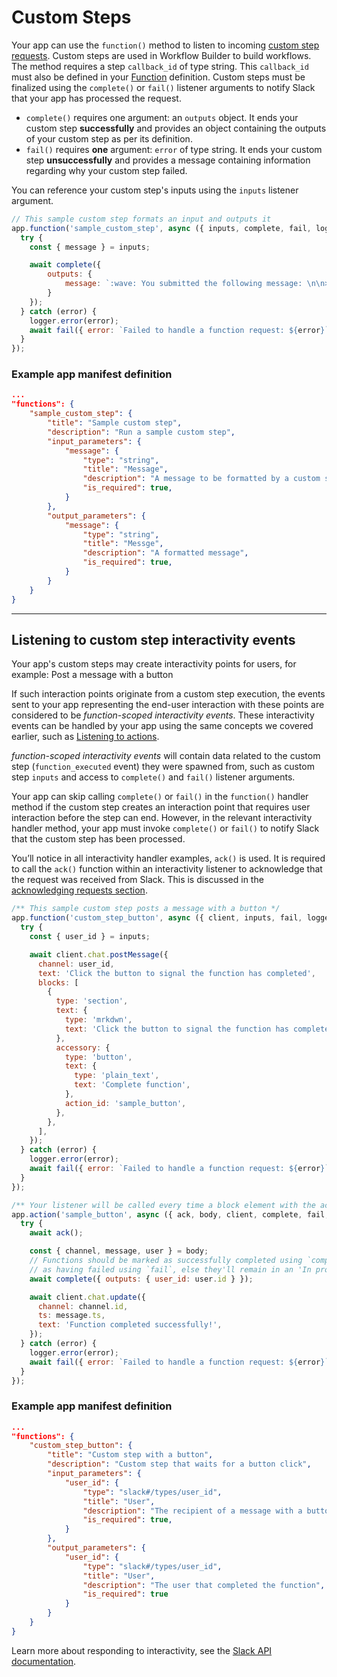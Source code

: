 # Custom Steps

Your app can use the `function()` method to listen to incoming [custom step requests](/workflows/workflow-steps). Custom steps are used in Workflow Builder to build workflows. The method requires a step `callback_id` of type string. This `callback_id` must also be defined in your [Function](/reference/app-manifest#functions) definition. Custom steps must be finalized using the `complete()` or `fail()` listener arguments to notify Slack that your app has processed the request.

* `complete()` requires one argument: an `outputs` object. It ends your custom step **successfully** and provides an object containing the outputs of your custom step as per its definition.
* `fail()` requires **one** argument: `error` of type string. It ends your custom step **unsuccessfully** and provides a message containing information regarding why your custom step failed.

You can reference your custom step's inputs using the `inputs` listener argument.

```js
// This sample custom step formats an input and outputs it
app.function('sample_custom_step', async ({ inputs, complete, fail, logger }) => {
  try {
    const { message } = inputs;

    await complete({
        outputs: { 
            message: `:wave: You submitted the following message: \n\n>${message}` 
        }
    });
  } catch (error) {
    logger.error(error);
    await fail({ error: `Failed to handle a function request: ${error}` });
  }
});
```

### Example app manifest definition

```json
...
"functions": {
    "sample_custom_step": {
        "title": "Sample custom step",
        "description": "Run a sample custom step",
        "input_parameters": {
            "message": {
                "type": "string",
                "title": "Message",
                "description": "A message to be formatted by a custom step",
                "is_required": true,
            }
        },
        "output_parameters": {
            "message": {
                "type": "string",
                "title": "Messge",
                "description": "A formatted message",
                "is_required": true,
            }
        }
    }
}
```

---

## Listening to custom step interactivity events

Your app's custom steps may create interactivity points for users, for example: Post a message with a button

If such interaction points originate from a custom step execution, the events sent to your app representing the end-user interaction with these points are considered to be _function-scoped interactivity events_. These interactivity events can be handled by your app using the same concepts we covered earlier, such as [Listening to actions](/tools/bolt-js/concepts/actions).

_function-scoped interactivity events_ will contain data related to the custom step (`function_executed` event) they were spawned from, such as custom step `inputs` and access to `complete()` and `fail()` listener arguments.

Your app can skip calling `complete()` or `fail()` in the `function()` handler method if the custom step creates an interaction point that requires user interaction before the step can end. However, in the relevant interactivity handler method, your app must invoke `complete()` or `fail()` to notify Slack that the custom step has been processed.

You’ll notice in all interactivity handler examples, `ack()` is used. It is required to call the `ack()` function within an interactivity listener to acknowledge that the request was received from Slack. This is discussed in the [acknowledging requests section](/tools/bolt-js/concepts/acknowledge).

```js
/** This sample custom step posts a message with a button */
app.function('custom_step_button', async ({ client, inputs, fail, logger }) => {
  try {
    const { user_id } = inputs;

    await client.chat.postMessage({
      channel: user_id,
      text: 'Click the button to signal the function has completed',
      blocks: [
        {
          type: 'section',
          text: {
            type: 'mrkdwn',
            text: 'Click the button to signal the function has completed',
          },
          accessory: {
            type: 'button',
            text: {
              type: 'plain_text',
              text: 'Complete function',
            },
            action_id: 'sample_button',
          },
        },
      ],
    });
  } catch (error) {
    logger.error(error);
    await fail({ error: `Failed to handle a function request: ${error}` });
  }
});

/** Your listener will be called every time a block element with the action_id "sample_button" is triggered */
app.action('sample_button', async ({ ack, body, client, complete, fail, logger }) => {
  try {
    await ack();

    const { channel, message, user } = body;
    // Functions should be marked as successfully completed using `complete` or
    // as having failed using `fail`, else they'll remain in an 'In progress' state.
    await complete({ outputs: { user_id: user.id } });

    await client.chat.update({
      channel: channel.id,
      ts: message.ts,
      text: 'Function completed successfully!',
    });
  } catch (error) {
    logger.error(error);
    await fail({ error: `Failed to handle a function request: ${error}` });
  }
});
```

### Example app manifest definition

```json
...
"functions": {
    "custom_step_button": {
        "title": "Custom step with a button",
        "description": "Custom step that waits for a button click",
        "input_parameters": {
            "user_id": {
                "type": "slack#/types/user_id",
                "title": "User",
                "description": "The recipient of a message with a button",
                "is_required": true,
            }
        },
        "output_parameters": {
            "user_id": {
                "type": "slack#/types/user_id",
                "title": "User",
                "description": "The user that completed the function",
                "is_required": true
            }
        }
    }
}
```

Learn more about responding to interactivity, see the [Slack API documentation](/tools/bolt-js/concepts/custom-steps#listening-to-custom-step-interactivity-events).
